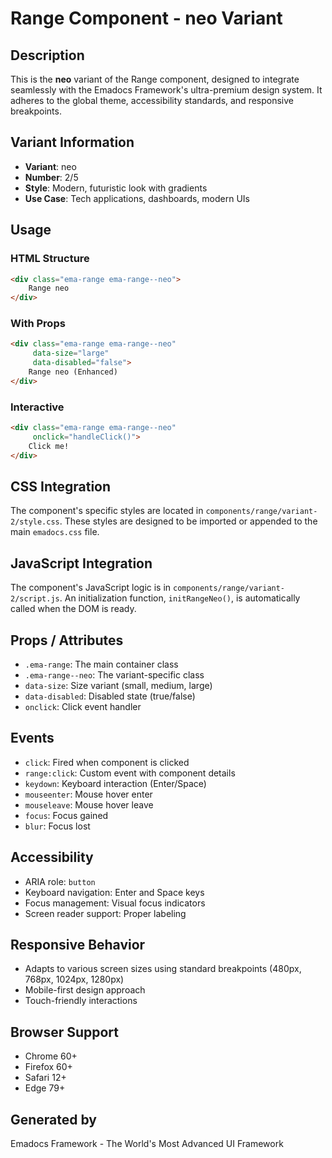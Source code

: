 # Range Component - neo Variant

## Description
This is the **neo** variant of the Range component, designed to integrate seamlessly with the Emadocs Framework's ultra-premium design system. It adheres to the global theme, accessibility standards, and responsive breakpoints.

## Variant Information
- **Variant**: neo
- **Number**: 2/5
- **Style**: Modern, futuristic look with gradients
- **Use Case**: Tech applications, dashboards, modern UIs

## Usage

### HTML Structure
```html
<div class="ema-range ema-range--neo">
    Range neo
</div>
```

### With Props
```html
<div class="ema-range ema-range--neo" 
     data-size="large" 
     data-disabled="false">
    Range neo (Enhanced)
</div>
```

### Interactive
```html
<div class="ema-range ema-range--neo" 
     onclick="handleClick()">
    Click me!
</div>
```

## CSS Integration
The component's specific styles are located in `components/range/variant-2/style.css`. These styles are designed to be imported or appended to the main `emadocs.css` file.

## JavaScript Integration
The component's JavaScript logic is in `components/range/variant-2/script.js`. An initialization function, `initRangeNeo()`, is automatically called when the DOM is ready.

## Props / Attributes
- `.ema-range`: The main container class
- `.ema-range--neo`: The variant-specific class
- `data-size`: Size variant (small, medium, large)
- `data-disabled`: Disabled state (true/false)
- `onclick`: Click event handler

## Events
- `click`: Fired when component is clicked
- `range:click`: Custom event with component details
- `keydown`: Keyboard interaction (Enter/Space)
- `mouseenter`: Mouse hover enter
- `mouseleave`: Mouse hover leave
- `focus`: Focus gained
- `blur`: Focus lost

## Accessibility
- ARIA role: `button`
- Keyboard navigation: Enter and Space keys
- Focus management: Visual focus indicators
- Screen reader support: Proper labeling

## Responsive Behavior
- Adapts to various screen sizes using standard breakpoints (480px, 768px, 1024px, 1280px)
- Mobile-first design approach
- Touch-friendly interactions

## Browser Support
- Chrome 60+
- Firefox 60+
- Safari 12+
- Edge 79+

## Generated by
Emadocs Framework - The World's Most Advanced UI Framework
